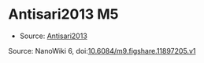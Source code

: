 <a name="material" />

# Antisari2013 M5
<script type="application/ld+json">
  {
    "@context": "https://schema.org/",
    "@type": "ChemicalSubstance",
    "@id": "https://egonw.github.io/nanowiki/nanowiki304.html#material",
    "http://purl.org/dc/terms/conformsTo":
      {
        "@type": "CreativeWork",
        "@id": "https://bioschemas.org/profiles/ChemicalSubstance/0.4-RELEASE/"
      },
    "identfier": "304",
    "name": "Antisari2013 M5",
    "url": "https://egonw.github.io/nanowiki/nanowiki304.html#material",
    "sameAs": "http://127.0.0.1/mediawiki/index.php/Special:URIResolver/Antisari2013_M5"
  }
</script>


* Source: [Antisari2013](Antisari2013.md)


Source: NanoWiki 6, doi:[10.6084/m9.figshare.11897205.v1](https://doi.org/10.6084/m9.figshare.11897205.v1)
